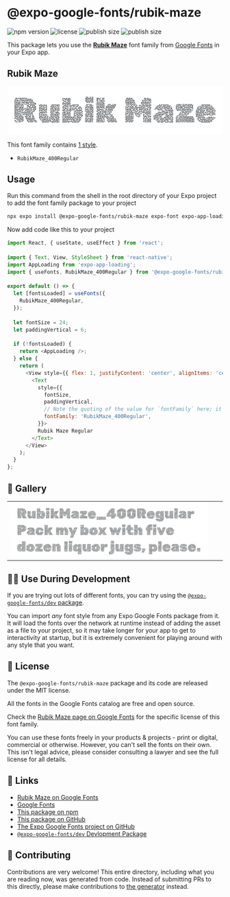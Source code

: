# @expo-google-fonts/rubik-maze

![npm version](https://flat.badgen.net/npm/v/@expo-google-fonts/rubik-maze)
![license](https://flat.badgen.net/github/license/expo/google-fonts)
![publish size](https://flat.badgen.net/packagephobia/install/@expo-google-fonts/rubik-maze)
![publish size](https://flat.badgen.net/packagephobia/publish/@expo-google-fonts/rubik-maze)

This package lets you use the [**Rubik Maze**](https://fonts.google.com/specimen/Rubik+Maze) font family from [Google Fonts](https://fonts.google.com/) in your Expo app.

## Rubik Maze

![Rubik Maze](./font-family.png)

This font family contains [1 style](#-gallery).

- `RubikMaze_400Regular`

## Usage

Run this command from the shell in the root directory of your Expo project to add the font family package to your project
```sh
npx expo install @expo-google-fonts/rubik-maze expo-font expo-app-loading
```

Now add code like this to your project
```js
import React, { useState, useEffect } from 'react';

import { Text, View, StyleSheet } from 'react-native';
import AppLoading from 'expo-app-loading';
import { useFonts, RubikMaze_400Regular } from '@expo-google-fonts/rubik-maze';

export default () => {
  let [fontsLoaded] = useFonts({
    RubikMaze_400Regular,
  });

  let fontSize = 24;
  let paddingVertical = 6;

  if (!fontsLoaded) {
    return <AppLoading />;
  } else {
    return (
      <View style={{ flex: 1, justifyContent: 'center', alignItems: 'center' }}>
        <Text
          style={{
            fontSize,
            paddingVertical,
            // Note the quoting of the value for `fontFamily` here; it expects a string!
            fontFamily: 'RubikMaze_400Regular',
          }}>
          Rubik Maze Regular
        </Text>
      </View>
    );
  }
};

```

## 🔡 Gallery


||||
|-|-|-|
|![RubikMaze_400Regular](./RubikMaze_400Regular.ttf.png)||||


## 👩‍💻 Use During Development

If you are trying out lots of different fonts, you can try using the [`@expo-google-fonts/dev` package](https://github.com/expo/google-fonts/tree/master/font-packages/dev#readme).

You can import *any* font style from any Expo Google Fonts package from it. It will load the fonts
over the network at runtime instead of adding the asset as a file to your project, so it may take longer
for your app to get to interactivity at startup, but it is extremely convenient
for playing around with any style that you want.

## 📖 License

The `@expo-google-fonts/rubik-maze` package and its code are released under the MIT license.

All the fonts in the Google Fonts catalog are free and open source.

Check the [Rubik Maze page on Google Fonts](https://fonts.google.com/specimen/Rubik+Maze) for the specific license of this font family.

You can use these fonts freely in your products & projects - print or digital, commercial or otherwise. However, you can't sell the fonts on their own. This isn't legal advice, please consider consulting a lawyer and see the full license for all details.

## 🔗 Links

- [Rubik Maze on Google Fonts](https://fonts.google.com/specimen/Rubik+Maze)
- [Google Fonts](https://fonts.google.com/)
- [This package on npm](https://www.npmjs.com/package/@expo-google-fonts/rubik-maze)
- [This package on GitHub](https://github.com/expo/google-fonts/tree/master/font-packages/rubik-maze)
- [The Expo Google Fonts project on GitHub](https://github.com/expo/google-fonts)
- [`@expo-google-fonts/dev` Devlopment Package](https://github.com/expo/google-fonts/tree/master/font-packages/dev)

## 🤝 Contributing

Contributions are very welcome! This entire directory, including what you are reading now, was generated from code. Instead of submitting PRs to this directly, please make contributions to [the generator](https://github.com/expo/google-fonts/tree/master/packages/generator) instead.
